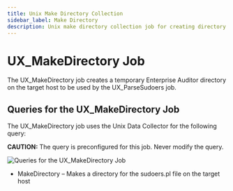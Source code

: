 ```yaml
---
title: Unix Make Directory Collection
sidebar_label: Make Directory
description: Unix make directory collection job for creating directory structures required for sudoers analysis and data collection.
---
```


# UX_MakeDirectory Job

The UX_MakeDirectory job creates a temporary Enterprise Auditor directory on the target host to be
used by the UX_ParseSudoers job.

## Queries for the UX_MakeDirectory Job

The UX_MakeDirectory job uses the Unix Data Collector for the following query:

**CAUTION:** The query is preconfigured for this job. Never modify the query.

![Queries for the UX_MakeDirectory Job](/img/versioned_docs/accessanalyzer_11.6/accessanalyzer/solutions/unix/privilegedaccess/sudoers/collection/makedirectoryquery.webp)

- MakeDirectory – Makes a directory for the sudoers.pl file on the target host
